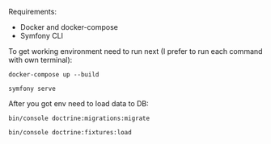 Requirements:

* Docker and docker-compose
* Symfony CLI


To get working environment need to run next
(I prefer to run each command with own terminal):

``docker-compose up --build``

``symfony serve``

After you got env need to load data to DB:

``bin/console doctrine:migrations:migrate``

``bin/console doctrine:fixtures:load``